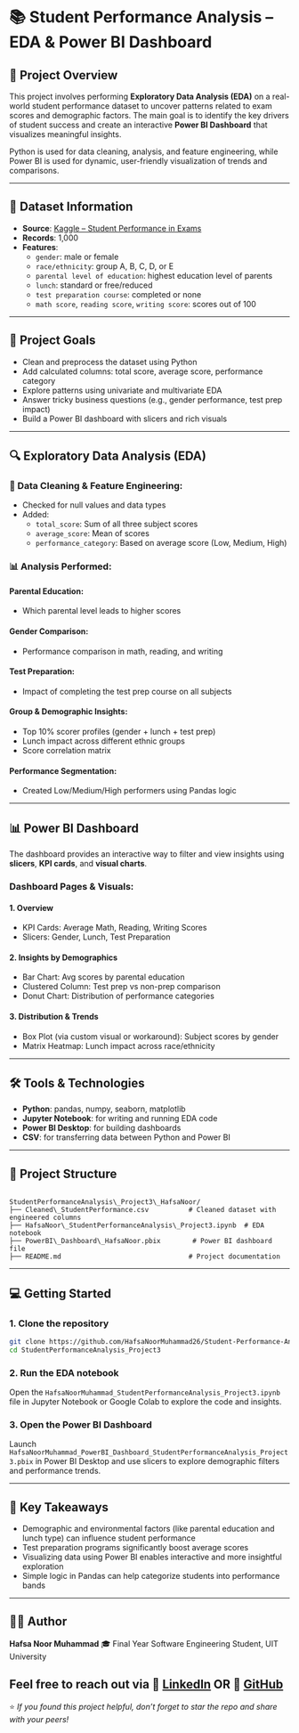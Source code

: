 # 📚 Student Performance Analysis – EDA & Power BI Dashboard

## 📌 Project Overview

This project involves performing **Exploratory Data Analysis (EDA)** on a real-world student performance dataset to uncover patterns related to exam scores and demographic factors. The main goal is to identify the key drivers of student success and create an interactive **Power BI Dashboard** that visualizes meaningful insights.

Python is used for data cleaning, analysis, and feature engineering, while Power BI is used for dynamic, user-friendly visualization of trends and comparisons.

---

## 📁 Dataset Information

- **Source**: [Kaggle – Student Performance in Exams](https://www.kaggle.com/datasets/spscientist/students-performance-in-exams)
- **Records**: 1,000
- **Features**:
  - `gender`: male or female
  - `race/ethnicity`: group A, B, C, D, or E
  - `parental level of education`: highest education level of parents
  - `lunch`: standard or free/reduced
  - `test preparation course`: completed or none
  - `math score`, `reading score`, `writing score`: scores out of 100

---

## 🎯 Project Goals

- Clean and preprocess the dataset using Python
- Add calculated columns: total score, average score, performance category
- Explore patterns using univariate and multivariate EDA
- Answer tricky business questions (e.g., gender performance, test prep impact)
- Build a Power BI dashboard with slicers and rich visuals

---

## 🔍 Exploratory Data Analysis (EDA)

### 🧼 Data Cleaning & Feature Engineering:
- Checked for null values and data types
- Added:
  - `total_score`: Sum of all three subject scores
  - `average_score`: Mean of scores
  - `performance_category`: Based on average score (Low, Medium, High)

### 📊 Analysis Performed:

#### Parental Education:
- Which parental level leads to higher scores

#### Gender Comparison:
- Performance comparison in math, reading, and writing

#### Test Preparation:
- Impact of completing the test prep course on all subjects

#### Group & Demographic Insights:
- Top 10% scorer profiles (gender + lunch + test prep)
- Lunch impact across different ethnic groups
- Score correlation matrix

#### Performance Segmentation:
- Created Low/Medium/High performers using Pandas logic

---

## 📊 Power BI Dashboard

The dashboard provides an interactive way to filter and view insights using **slicers**, **KPI cards**, and **visual charts**.

### Dashboard Pages & Visuals:

#### 1. Overview
- KPI Cards: Average Math, Reading, Writing Scores
- Slicers: Gender, Lunch, Test Preparation

#### 2. Insights by Demographics
- Bar Chart: Avg scores by parental education
- Clustered Column: Test prep vs non-prep comparison
- Donut Chart: Distribution of performance categories

#### 3. Distribution & Trends
- Box Plot (via custom visual or workaround): Subject scores by gender
- Matrix Heatmap: Lunch impact across race/ethnicity

---

## 🛠️ Tools & Technologies

- **Python**: pandas, numpy, seaborn, matplotlib
- **Jupyter Notebook**: for writing and running EDA code
- **Power BI Desktop**: for building dashboards
- **CSV**: for transferring data between Python and Power BI

---

## 📁 Project Structure

```

StudentPerformanceAnalysis\_Project3\_HafsaNoor/
├── Cleaned\_StudentPerformance.csv          # Cleaned dataset with engineered columns
├── HafsaNoor\_StudentPerformanceAnalysis\_Project3.ipynb  # EDA notebook
├── PowerBI\_Dashboard\_HafsaNoor.pbix        # Power BI dashboard file
├── README.md                                # Project documentation

````

---

## 💻 Getting Started

### 1. Clone the repository

```bash
git clone https://github.com/HafsaNoorMuhammad26/Student-Performance-Analysis-EDA.git
cd StudentPerformanceAnalysis_Project3
````

### 2. Run the EDA notebook

Open the `HafsaNoorMuhammad_StudentPerformanceAnalysis_Project3.ipynb` file in Jupyter Notebook or Google Colab to explore the code and insights.

### 3. Open the Power BI Dashboard

Launch `HafsaNoorMuhammad_PowerBI_Dashboard_StudentPerformanceAnalysis_Project3.pbix` in Power BI Desktop and use slicers to explore demographic filters and performance trends.

---

## 📌 Key Takeaways

* Demographic and environmental factors (like parental education and lunch type) can influence student performance
* Test preparation programs significantly boost average scores
* Visualizing data using Power BI enables interactive and more insightful exploration
* Simple logic in Pandas can help categorize students into performance bands

---

## 🙋‍♀️ Author

**Hafsa Noor Muhammad**
🎓 Final Year Software Engineering Student, UIT University
 
Feel free to reach out via 
🔗 [LinkedIn](https://www.linkedin.com/in/hafsa-noor-muhammad-67b96331a/) 
                    OR 
🔗 [GitHub](https://github.com/HafsaNoorMuhammad26)
---

⭐ *If you found this project helpful, don’t forget to star the repo and share with your peers!*
